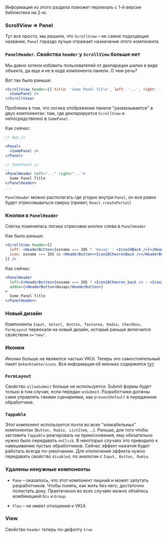 Информация из этого раздела поможет переехать с 1-й версии библиотеки на 2-ю.

### ScrollView => Panel
Тут все просто, мы решили, что `ScrollView` – не самое подходящее название,
`Panel` гораздо лучше отражает назначение этого компонента

### `PanelHeader`. Свойства `header` у `ScrollView` больше нет
Мы давно хотели избавить пользователей от декларации шапки в виде объекта, да еще и не в коде компонента панели. О чем речь?

Вот так было раньше:

```jsx static
<ScrollView header={{ title: 'Some Panel Title', left: '...', right: '...' }}>
  <SomePanel />
</ScrollView>
```

Проблема в том, что логика отображения панели "размазывается" в двух компонентах: там, где декларируется `ScrollView` и
непосредственно в `SomePanel`.

Как сейчас:

```jsx static
// App.js

<Panel>
  <SomePanel />
</Panel>

// SomePanel.js
...
<PanelHeader left="..." right="...">
  Some Panel Title
</PanelHeader>
...
```

`PanelHeader` можно располагать где угодно внутри `Panel`, он все равно будет отрисовываться сверху
(привет, `React.createPortal`)

### Кнопки в `PanelHeader`
Слегка поменялась логика отрисовки кнопок слева в `PanelHeader`

Как было раньше:

```jsx static
<ScrollView header={{
  left: <HeaderButton>{osname === IOS ? 'Назад' : <Icon24Back />}</HeaderButton>
  icon: osname === IOS && <HeaderButton><Icon28ChevronBack /></HeaderButton>
}} />
```

Как сейчас:

```jsx static
<PanelHeader
  left={<HeaderButton>{osname === IOS ? <Icon28Chevron_back /> : <Icon24Back />}</HeaderButton>}
  addon={<HeaderButton>Назад</HeaderButton>}
>
  Some Panel Title
</PanelHeader>
```

### Новый дизайн
Компоненты `Input, Select, Button, Textarea, Radio, Checkbox, FormLayout` переехали на новый дизайн, который
раньше включался свойством `v="new"`.

### Иконки
Иконки больше не являются частью VKUI. Теперь это самостоятельный пакет `@vkonktakte/icons`.
Вся информация об иконках содержится [тут](https://vkcom.github.io/icons/).

### `FormLayout`
Свойство `allowSubmit` больше не используется. Submit формы будет только в том случае, если передан `onSubmit`.
Разработчики должны сами управлять такими сценариями, как `preventDefault` в переданном обработчике.

### `Tappable`
Этот компонент используется почти во всех "кликабельных" компонентах (`Button, Radio, ListItem`, ...). Раньше, для того
чтобы заставить `Tappable` реагировать на прикосновения, ему обязательно нужно было передавать `onClick`. В некоторых
случаях это приводило к навешиванию пустых обработчиков. Сейчас эффект нажатия будет работать всегда по-умолчанию.
Для отключения эффекта нужно передавать свойство `disabled`, по аналогии с `Input, Button, Radio`.

### Удалены ненужные компоненты
* `Pane` – оказалось, что этот компонент лишний и может запутать разработчиков. Чтобы понять, как жить без него,
достаточно полистать доку. Практически во всех случаях можно обойтись комбинацией `Div` и `Group`.

* `Flex` – не имеет отношения к VKUI.

### View
Свойство `header` теперь по-дефолту `true`
